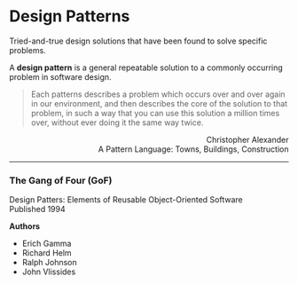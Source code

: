 # Design Patterns

Tried-and-true design solutions that have been found to solve specific problems.

A **design pattern** is a general repeatable solution to a commonly occurring problem in software design.

> Each patterns describes a problem which occurs over and over again in our environment, and then describes the core of the solution to that problem, in such a way that you can use this solution a million times over, without ever doing it the same way twice.

<div align="right">
Christopher Alexander <br/>
A Pattern Language: Towns, Buildings, Construction
</div>

---

### The Gang of Four (GoF)

Design Patters: Elements of Reusable Object-Oriented Software \
Published 1994

**Authors**

- Erich Gamma
- Richard Helm
- Ralph Johnson
- John Vlissides
